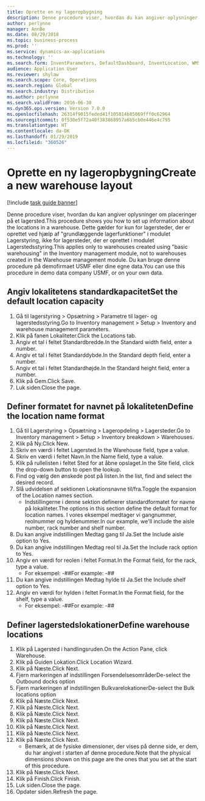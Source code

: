```yaml
---
title: Oprette en ny lageropbygning
description: Denne procedure viser, hvordan du kan angiver oplysninger om placeringer på et lagersted.
author: perlynne
manager: AnnBe
ms.date: 08/29/2018
ms.topic: business-process
ms.prod: ''
ms.service: dynamics-ax-applications
ms.technology: ''
ms.search.form: InventParameters, DefaultDashboard, InventLocation, WMSLocationWizard
audience: Application User
ms.reviewer: shylaw
ms.search.scope: Core, Operations
ms.search.region: Global
ms.search.industry: Distribution
ms.author: perlynne
ms.search.validFrom: 2016-06-30
ms.dyn365.ops.version: Version 7.0.0
ms.openlocfilehash: 26314f9015feded41f105814b85069fff0c62964
ms.sourcegitcommit: 0f530e5f72a40f383868957a6b5cb0e446e4c795
ms.translationtype: HT
ms.contentlocale: da-DK
ms.lasthandoff: 01/29/2019
ms.locfileid: "360526"
---
```

# <a name="create-a-new-warehouse-layout"></a><span data-ttu-id="5e9a4-103">Oprette en ny lageropbygning</span><span class="sxs-lookup"><span data-stu-id="5e9a4-103">Create a new warehouse layout</span></span>

[!include [task guide banner](../../includes/task-guide-banner.md)]

<span data-ttu-id="5e9a4-104">Denne procedure viser, hvordan du kan angiver oplysninger om placeringer på et lagersted.</span><span class="sxs-lookup"><span data-stu-id="5e9a4-104">This procedure shows you how to set up information about the locations in a warehouse.</span></span> <span data-ttu-id="5e9a4-105">Dette gælder for kun for lagersteder, der er oprettet ved hjælp af "grundlæggende lagerfunktioner" i modulet Lagerstyring, ikke for lagersteder, der er oprettet i modulet Lagerstedsstyring.</span><span class="sxs-lookup"><span data-stu-id="5e9a4-105">This applies only to warehouses created using "basic warehousing" in the Inventory management module, not to warehouses created in the Warehouse management module.</span></span> <span data-ttu-id="5e9a4-106">Du kan bruge denne procedure på demofirmaet USMF eller dine egne data.</span><span class="sxs-lookup"><span data-stu-id="5e9a4-106">You can use this procedure in demo data company USMF, or on your own data.</span></span>


## <a name="set-the-default-location-capacity"></a><span data-ttu-id="5e9a4-107">Angiv lokalitetens standardkapacitet</span><span class="sxs-lookup"><span data-stu-id="5e9a4-107">Set the default location capacity</span></span>
1. <span data-ttu-id="5e9a4-108">Gå til lagerstyring > Opsætning > Parametre til lager- og lagerstedsstyring.</span><span class="sxs-lookup"><span data-stu-id="5e9a4-108">Go to Inventory management > Setup > Inventory and warehouse management parameters.</span></span>
2. <span data-ttu-id="5e9a4-109">Klik på fanen Lokaliteter.</span><span class="sxs-lookup"><span data-stu-id="5e9a4-109">Click the Locations tab.</span></span>
3. <span data-ttu-id="5e9a4-110">Angiv et tal i feltet Standardbredde.</span><span class="sxs-lookup"><span data-stu-id="5e9a4-110">In the Standard width field, enter a number.</span></span>
4. <span data-ttu-id="5e9a4-111">Angiv et tal i feltet Standarddybde.</span><span class="sxs-lookup"><span data-stu-id="5e9a4-111">In the Standard depth field, enter a number.</span></span>
5. <span data-ttu-id="5e9a4-112">Angiv et tal i feltet Standardhøjde.</span><span class="sxs-lookup"><span data-stu-id="5e9a4-112">In the Standard height field, enter a number.</span></span>
6. <span data-ttu-id="5e9a4-113">Klik på Gem.</span><span class="sxs-lookup"><span data-stu-id="5e9a4-113">Click Save.</span></span>
7. <span data-ttu-id="5e9a4-114">Luk siden.</span><span class="sxs-lookup"><span data-stu-id="5e9a4-114">Close the page.</span></span>

## <a name="define-the-location-name-format"></a><span data-ttu-id="5e9a4-115">Definer formatet for navnet på lokaliteten</span><span class="sxs-lookup"><span data-stu-id="5e9a4-115">Define the location name format</span></span>
1. <span data-ttu-id="5e9a4-116">Gå til Lagerstyring > Opsætning > Lageropdeling > Lagersteder.</span><span class="sxs-lookup"><span data-stu-id="5e9a4-116">Go to Inventory management > Setup > Inventory breakdown > Warehouses.</span></span>
2. <span data-ttu-id="5e9a4-117">Klik på Ny.</span><span class="sxs-lookup"><span data-stu-id="5e9a4-117">Click New.</span></span>
3. <span data-ttu-id="5e9a4-118">Skriv en værdi i feltet Lagersted.</span><span class="sxs-lookup"><span data-stu-id="5e9a4-118">In the Warehouse field, type a value.</span></span>
4. <span data-ttu-id="5e9a4-119">Skriv en værdi i feltet Navn.</span><span class="sxs-lookup"><span data-stu-id="5e9a4-119">In the Name field, type a value.</span></span>
5. <span data-ttu-id="5e9a4-120">Klik på rullelisten i feltet Sted for at åbne opslaget.</span><span class="sxs-lookup"><span data-stu-id="5e9a4-120">In the Site field, click the drop-down button to open the lookup.</span></span>
6. <span data-ttu-id="5e9a4-121">Find og vælg den ønskede post på listen.</span><span class="sxs-lookup"><span data-stu-id="5e9a4-121">In the list, find and select the desired record.</span></span>
7. <span data-ttu-id="5e9a4-122">Slå udvidelsen af sektionen Lokationsnavne til/fra.</span><span class="sxs-lookup"><span data-stu-id="5e9a4-122">Toggle the expansion of the Location names section.</span></span>
    * <span data-ttu-id="5e9a4-123">Indstillingerne i denne sektion definerer standardformatet for navne på lokaliteter.</span><span class="sxs-lookup"><span data-stu-id="5e9a4-123">The options in this section define the default format for location names.</span></span> <span data-ttu-id="5e9a4-124">I vores eksempel medtager vi gangnummer, reolnummer og hyldenummer.</span><span class="sxs-lookup"><span data-stu-id="5e9a4-124">In our example, we'll include the aisle number, rack number and shelf number.</span></span>  
8. <span data-ttu-id="5e9a4-125">Du kan angive indstillingen Medtag gang til Ja.</span><span class="sxs-lookup"><span data-stu-id="5e9a4-125">Set the Include aisle option to Yes.</span></span>
9. <span data-ttu-id="5e9a4-126">Du kan angive indstillingen Medtag reol til Ja.</span><span class="sxs-lookup"><span data-stu-id="5e9a4-126">Set the Include rack option to Yes.</span></span> 
10. <span data-ttu-id="5e9a4-127">Angiv en værdi for reolen i feltet Format.</span><span class="sxs-lookup"><span data-stu-id="5e9a4-127">In the Format field, for the rack, type a value.</span></span>
    * <span data-ttu-id="5e9a4-128">For eksempel: -##</span><span class="sxs-lookup"><span data-stu-id="5e9a4-128">For example: -##</span></span>  
11. <span data-ttu-id="5e9a4-129">Du kan angive indstillingen Medtag hylde til Ja.</span><span class="sxs-lookup"><span data-stu-id="5e9a4-129">Set the Include shelf option to Yes.</span></span>
12. <span data-ttu-id="5e9a4-130">Angiv en værdi for hylden i feltet Format.</span><span class="sxs-lookup"><span data-stu-id="5e9a4-130">In the Format field, for the shelf, type a value.</span></span>
    * <span data-ttu-id="5e9a4-131">For eksempel: -##</span><span class="sxs-lookup"><span data-stu-id="5e9a4-131">For example: -##</span></span>  

## <a name="define-warehouse-locations"></a><span data-ttu-id="5e9a4-132">Definer lagerstedslokationer</span><span class="sxs-lookup"><span data-stu-id="5e9a4-132">Define warehouse locations</span></span>
1. <span data-ttu-id="5e9a4-133">Klik på Lagersted i handlingsruden.</span><span class="sxs-lookup"><span data-stu-id="5e9a4-133">On the Action Pane, click Warehouse.</span></span>
2. <span data-ttu-id="5e9a4-134">Klik på Guiden Lokation.</span><span class="sxs-lookup"><span data-stu-id="5e9a4-134">Click Location Wizard.</span></span>
3. <span data-ttu-id="5e9a4-135">Klik på Næste.</span><span class="sxs-lookup"><span data-stu-id="5e9a4-135">Click Next.</span></span>
4. <span data-ttu-id="5e9a4-136">Fjern markeringen af indstillingen Forsendelsesområder</span><span class="sxs-lookup"><span data-stu-id="5e9a4-136">De-select the Outbound docks option</span></span>
5. <span data-ttu-id="5e9a4-137">Fjern markeringen af indstillingen Bulkvarelokationer</span><span class="sxs-lookup"><span data-stu-id="5e9a4-137">De-select the Bulk locations option</span></span>
6. <span data-ttu-id="5e9a4-138">Klik på Næste.</span><span class="sxs-lookup"><span data-stu-id="5e9a4-138">Click Next.</span></span>
7. <span data-ttu-id="5e9a4-139">Klik på Næste.</span><span class="sxs-lookup"><span data-stu-id="5e9a4-139">Click Next.</span></span>
8. <span data-ttu-id="5e9a4-140">Klik på Næste.</span><span class="sxs-lookup"><span data-stu-id="5e9a4-140">Click Next.</span></span>
9. <span data-ttu-id="5e9a4-141">Klik på Næste.</span><span class="sxs-lookup"><span data-stu-id="5e9a4-141">Click Next.</span></span>
10. <span data-ttu-id="5e9a4-142">Klik på Næste.</span><span class="sxs-lookup"><span data-stu-id="5e9a4-142">Click Next.</span></span>
11. <span data-ttu-id="5e9a4-143">Klik på Næste.</span><span class="sxs-lookup"><span data-stu-id="5e9a4-143">Click Next.</span></span>
12. <span data-ttu-id="5e9a4-144">Klik på Næste.</span><span class="sxs-lookup"><span data-stu-id="5e9a4-144">Click Next.</span></span>
    * <span data-ttu-id="5e9a4-145">Bemærk, at de fysiske dimensioner, der vises på denne side, er dem, du har angivet i starten af denne procedure.</span><span class="sxs-lookup"><span data-stu-id="5e9a4-145">Note that the physical dimensions shown on this page are the ones that you set at the start of this procedure.</span></span>  
13. <span data-ttu-id="5e9a4-146">Klik på Næste.</span><span class="sxs-lookup"><span data-stu-id="5e9a4-146">Click Next.</span></span>
14. <span data-ttu-id="5e9a4-147">Klik på Finish.</span><span class="sxs-lookup"><span data-stu-id="5e9a4-147">Click Finish.</span></span>
15. <span data-ttu-id="5e9a4-148">Luk siden.</span><span class="sxs-lookup"><span data-stu-id="5e9a4-148">Close the page.</span></span>
16. <span data-ttu-id="5e9a4-149">Opdater siden.</span><span class="sxs-lookup"><span data-stu-id="5e9a4-149">Refresh the page.</span></span>

